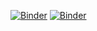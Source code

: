 [![Binder](https://mybinder.org/badge_logo.svg)](https://mybinder.org/v2/gh/elyarzv/IP-Assig1/HEAD)
[![Binder](https://mybinder.org/badge_logo.svg)](https://mybinder.org/v2/gh/elyarzv/IP-Assig1/HEAD?urlpath=https%3A%2F%2Fgithub.com%2Felyarzv%2FIP-Assig1%2Fblob%2Fmain%2FUntitled.ipynb)
